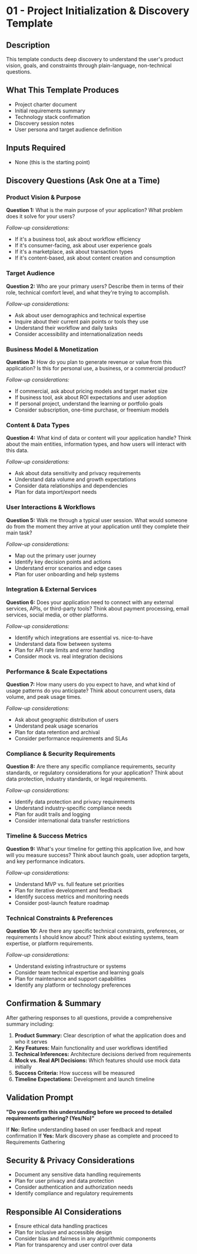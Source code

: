 # 01 - Project Initialization & Discovery Template

## Description
This template conducts deep discovery to understand the user's product vision, goals, and constraints through plain-language, non-technical questions.

## What This Template Produces
- Project charter document
- Initial requirements summary  
- Technology stack confirmation
- Discovery session notes
- User persona and target audience definition

## Inputs Required
- None (this is the starting point)

## Discovery Questions (Ask One at a Time)

### Product Vision & Purpose
**Question 1:** What is the main purpose of your application? What problem does it solve for your users?

*Follow-up considerations:*
- If it's a business tool, ask about workflow efficiency
- If it's consumer-facing, ask about user experience goals
- If it's a marketplace, ask about transaction types
- If it's content-based, ask about content creation and consumption

### Target Audience
**Question 2:** Who are your primary users? Describe them in terms of their role, technical comfort level, and what they're trying to accomplish.

*Follow-up considerations:*
- Ask about user demographics and technical expertise
- Inquire about their current pain points or tools they use
- Understand their workflow and daily tasks
- Consider accessibility and internationalization needs

### Business Model & Monetization
**Question 3:** How do you plan to generate revenue or value from this application? Is this for personal use, a business, or a commercial product?

*Follow-up considerations:*
- If commercial, ask about pricing models and target market size
- If business tool, ask about ROI expectations and user adoption
- If personal project, understand the learning or portfolio goals
- Consider subscription, one-time purchase, or freemium models

### Content & Data Types
**Question 4:** What kind of data or content will your application handle? Think about the main entities, information types, and how users will interact with this data.

*Follow-up considerations:*
- Ask about data sensitivity and privacy requirements
- Understand data volume and growth expectations
- Consider data relationships and dependencies
- Plan for data import/export needs

### User Interactions & Workflows
**Question 5:** Walk me through a typical user session. What would someone do from the moment they arrive at your application until they complete their main task?

*Follow-up considerations:*
- Map out the primary user journey
- Identify key decision points and actions
- Understand error scenarios and edge cases
- Plan for user onboarding and help systems

### Integration & External Services
**Question 6:** Does your application need to connect with any external services, APIs, or third-party tools? Think about payment processing, email services, social media, or other platforms.

*Follow-up considerations:*
- Identify which integrations are essential vs. nice-to-have
- Understand data flow between systems
- Plan for API rate limits and error handling
- Consider mock vs. real integration decisions

### Performance & Scale Expectations
**Question 7:** How many users do you expect to have, and what kind of usage patterns do you anticipate? Think about concurrent users, data volume, and peak usage times.

*Follow-up considerations:*
- Ask about geographic distribution of users
- Understand peak usage scenarios
- Plan for data retention and archival
- Consider performance requirements and SLAs

### Compliance & Security Requirements
**Question 8:** Are there any specific compliance requirements, security standards, or regulatory considerations for your application? Think about data protection, industry standards, or legal requirements.

*Follow-up considerations:*
- Identify data protection and privacy requirements
- Understand industry-specific compliance needs
- Plan for audit trails and logging
- Consider international data transfer restrictions

### Timeline & Success Metrics
**Question 9:** What's your timeline for getting this application live, and how will you measure success? Think about launch goals, user adoption targets, and key performance indicators.

*Follow-up considerations:*
- Understand MVP vs. full feature set priorities
- Plan for iterative development and feedback
- Identify success metrics and monitoring needs
- Consider post-launch feature roadmap

### Technical Constraints & Preferences
**Question 10:** Are there any specific technical constraints, preferences, or requirements I should know about? Think about existing systems, team expertise, or platform requirements.

*Follow-up considerations:*
- Understand existing infrastructure or systems
- Consider team technical expertise and learning goals
- Plan for maintenance and support capabilities
- Identify any platform or technology preferences

## Confirmation & Summary

After gathering responses to all questions, provide a comprehensive summary including:

1. **Product Summary:** Clear description of what the application does and who it serves
2. **Key Features:** Main functionality and user workflows identified
3. **Technical Inferences:** Architecture decisions derived from requirements
4. **Mock vs. Real API Decisions:** Which features should use mock data initially
5. **Success Criteria:** How success will be measured
6. **Timeline Expectations:** Development and launch timeline

## Validation Prompt
**"Do you confirm this understanding before we proceed to detailed requirements gathering? (Yes/No)"**

If **No:** Refine understanding based on user feedback and repeat confirmation
If **Yes:** Mark discovery phase as complete and proceed to Requirements Gathering

## Security & Privacy Considerations
- Document any sensitive data handling requirements
- Plan for user privacy and data protection
- Consider authentication and authorization needs
- Identify compliance and regulatory requirements

## Responsible AI Considerations
- Ensure ethical data handling practices
- Plan for inclusive and accessible design
- Consider bias and fairness in any algorithmic components
- Plan for transparency and user control over data
